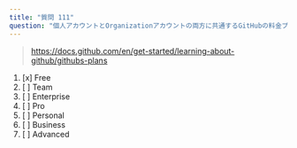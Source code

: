 ```yaml
---
title: "質問 111"
question: "個人アカウントとOrganizationアカウントの両方に共通するGitHubの料金プランはどれですか？"
---
```



> https://docs.github.com/en/get-started/learning-about-github/githubs-plans
1. [x] Free
1. [ ] Team
1. [ ] Enterprise
1. [ ] Pro
1. [ ] Personal
1. [ ] Business
1. [ ] Advanced